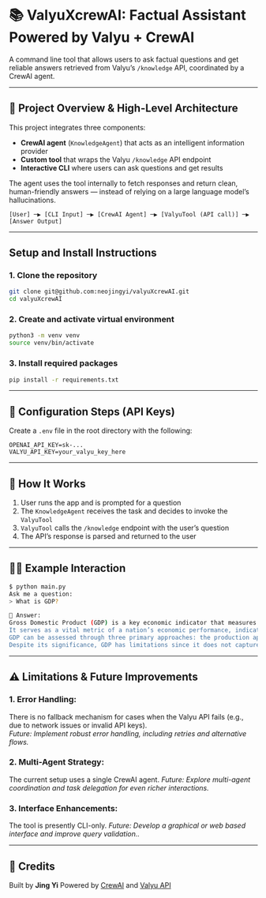 # 📚 ValyuXcrewAI: Factual Assistant Powered by Valyu + CrewAI

A command line tool that allows users to ask factual questions and get reliable answers retrieved from Valyu’s `/knowledge` API, coordinated by a CrewAI agent.

---

## 🧠 Project Overview & High-Level Architecture

This project integrates three components:

- **CrewAI agent** (`KnowledgeAgent`) that acts as an intelligent information provider  
- **Custom tool** that wraps the Valyu `/knowledge` API endpoint  
- **Interactive CLI** where users can ask questions and get results

The agent uses the tool internally to fetch responses and return clean, human-friendly answers — instead of relying on a large language model’s hallucinations.

```
[User] ─▶ [CLI Input] ─▶ [CrewAI Agent] ─▶ [ValyuTool (API call)] ─▶ [Answer Output]
```

---

## Setup and Install Instructions

### 1. Clone the repository
```bash
git clone git@github.com:neojingyi/valyuXcrewAI.git
cd valyuXcrewAI
```

### 2. Create and activate virtual environment
```bash
python3 -m venv venv
source venv/bin/activate
```

### 3. Install required packages
```bash
pip install -r requirements.txt
```

---

## 🔐 Configuration Steps (API Keys)

Create a `.env` file in the root directory with the following:

```
OPENAI_API_KEY=sk-...
VALYU_API_KEY=your_valyu_key_here
```

---

## 🧪 How It Works

1. User runs the app and is prompted for a question  
2. The `KnowledgeAgent` receives the task and decides to invoke the `ValyuTool`  
3. `ValyuTool` calls the `/knowledge` endpoint with the user’s question  
4. The API’s response is parsed and returned to the user

---

## 🧑‍💻 Example Interaction

```bash
$ python main.py
Ask me a question:
> What is GDP?

🎯 Answer:
Gross Domestic Product (GDP) is a key economic indicator that measures the total monetary value of all final goods and services produced within a country's borders over a specified period, typically a year or a quarter. 
It serves as a vital metric of a nation’s economic performance, indicating growth or decline in economic health. 
GDP can be assessed through three primary approaches: the production approach, the expenditure approach, and the income approach, each offering different perspectives of economic activity. 
Despite its significance, GDP has limitations since it does not capture income inequality, environmental costs, or non-market transactions, necessitating the use of additional indicators for a holistic economic assessment.
```

---

## ⚠️ Limitations & Future Improvements

### 1. Error Handling: 
There is no fallback mechanism for cases when the Valyu API fails (e.g., due to network issues or invalid API keys).  
*Future: Implement robust error handling, including retries and alternative flows.*

### 2. Multi-Agent Strategy:
The current setup uses a single CrewAI agent.
*Future: Explore multi-agent coordination and task delegation for even richer interactions.*

### 3. Interface Enhancements:
The tool is presently CLI-only.
*Future: Develop a graphical or web based interface and improve query validation..*

---

## 🧾 Credits

Built by **Jing Yi** 
Powered by [CrewAI](https://docs.crewai.com/) and [Valyu API](https://valyu.ai)
